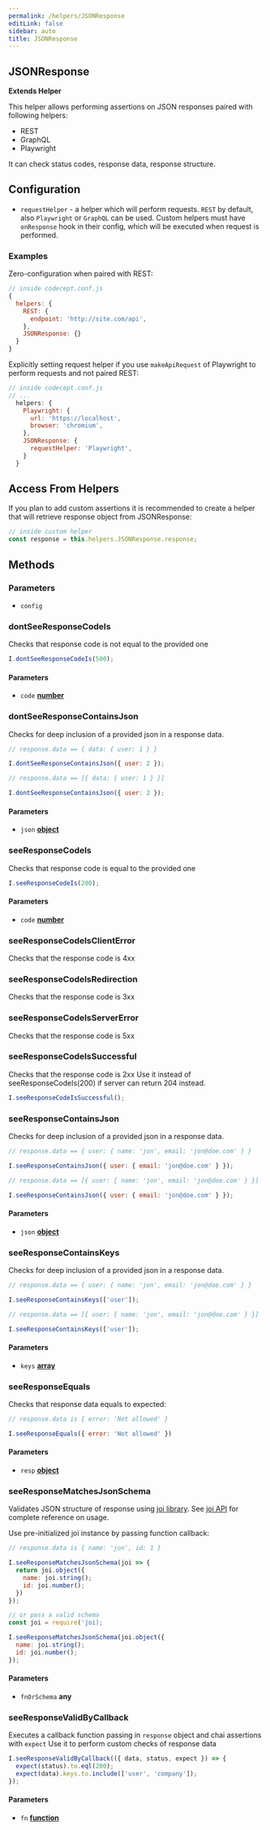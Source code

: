 ```yaml
---
permalink: /helpers/JSONResponse
editLink: false
sidebar: auto
title: JSONResponse
---
```


<!-- Generated by documentation.js. Update this documentation by updating the source code. -->

## JSONResponse

**Extends Helper**

This helper allows performing assertions on JSON responses paired with following helpers:

-   REST
-   GraphQL
-   Playwright

It can check status codes, response data, response structure.

## Configuration

-   `requestHelper` - a helper which will perform requests. `REST` by default, also `Playwright` or `GraphQL` can be used. Custom helpers must have `onResponse` hook in their config, which will be executed when request is performed.

### Examples

Zero-configuration when paired with REST:

```js
// inside codecept.conf.js
{
  helpers: {
    REST: {
      endpoint: 'http://site.com/api',
    },
    JSONResponse: {}
  }
}
```

Explicitly setting request helper if you use `makeApiRequest` of Playwright to perform requests and not paired REST:

```js
// inside codecept.conf.js
// ...
  helpers: {
    Playwright: {
      url: 'https://localhost',
      browser: 'chromium',
    },
    JSONResponse: {
      requestHelper: 'Playwright',
    }
  }
```

## Access From Helpers

If you plan to add custom assertions it is recommended to create a helper that will retrieve response object from JSONResponse:

```js
// inside custom helper
const response = this.helpers.JSONResponse.response;
```

## Methods

### Parameters

-   `config`   

### dontSeeResponseCodeIs

Checks that response code is not equal to the provided one

```js
I.dontSeeResponseCodeIs(500);
```

#### Parameters

-   `code` **[number][1]** 

### dontSeeResponseContainsJson

Checks for deep inclusion of a provided json in a response data.

```js
// response.data == { data: { user: 1 } }

I.dontSeeResponseContainsJson({ user: 2 });
```

```js
// response.data == [{ data: { user: 1 } }]

I.dontSeeResponseContainsJson({ user: 2 });
```

#### Parameters

-   `json` **[object][2]**  

### seeResponseCodeIs

Checks that response code is equal to the provided one

```js
I.seeResponseCodeIs(200);
```

#### Parameters

-   `code` **[number][1]** 

### seeResponseCodeIsClientError

Checks that the response code is 4xx

### seeResponseCodeIsRedirection

Checks that the response code is 3xx

### seeResponseCodeIsServerError

Checks that the response code is 5xx

### seeResponseCodeIsSuccessful

Checks that the response code is 2xx
Use it instead of seeResponseCodeIs(200) if server can return 204 instead.

```js
I.seeResponseCodeIsSuccessful();
```

### seeResponseContainsJson

Checks for deep inclusion of a provided json in a response data.

```js
// response.data == { user: { name: 'jon', email: 'jon@doe.com' } }

I.seeResponseContainsJson({ user: { email: 'jon@doe.com' } });
```

```js
// response.data == [{ user: { name: 'jon', email: 'jon@doe.com' } }]

I.seeResponseContainsJson({ user: { email: 'jon@doe.com' } });
```

#### Parameters

-   `json` **[object][2]**  

### seeResponseContainsKeys

Checks for deep inclusion of a provided json in a response data.

```js
// response.data == { user: { name: 'jon', email: 'jon@doe.com' } }

I.seeResponseContainsKeys(['user']);
```

```js
// response.data == [{ user: { name: 'jon', email: 'jon@doe.com' } }]

I.seeResponseContainsKeys(['user']);
```

#### Parameters

-   `keys` **[array][3]**  

### seeResponseEquals

Checks that response data equals to expected:

```js
// response.data is { error: 'Not allowed' }

I.seeResponseEquals({ error: 'Not allowed' })
```

#### Parameters

-   `resp` **[object][2]** 

### seeResponseMatchesJsonSchema

Validates JSON structure of response using [joi library][4].
See [joi API][5] for complete reference on usage.

Use pre-initialized joi instance by passing function callback:

```js
// response.data is { name: 'jon', id: 1 }

I.seeResponseMatchesJsonSchema(joi => {
  return joi.object({
    name: joi.string();
    id: joi.number();
  })
});

// or pass a valid schema
const joi = require('joi);

I.seeResponseMatchesJsonSchema(joi.object({
  name: joi.string();
  id: joi.number();
});
```

#### Parameters

-   `fnOrSchema` **any** 

### seeResponseValidByCallback

Executes a callback function passing in `response` object and chai assertions with `expect`
Use it to perform custom checks of response data

```js
I.seeResponseValidByCallback(({ data, status, expect }) => {
  expect(status).to.eql(200);
  expect(data).keys.to.include(['user', 'company']);
});
```

#### Parameters

-   `fn` **[function][6]** 

[1]: https://developer.mozilla.org/docs/Web/JavaScript/Reference/Global_Objects/Number

[2]: https://developer.mozilla.org/docs/Web/JavaScript/Reference/Global_Objects/Object

[3]: https://developer.mozilla.org/docs/Web/JavaScript/Reference/Global_Objects/Array

[4]: https://joi.dev

[5]: https://joi.dev/api/

[6]: https://developer.mozilla.org/docs/Web/JavaScript/Reference/Statements/function
